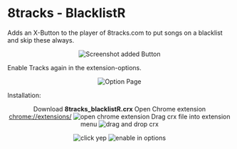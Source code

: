 # 8tracks - BlacklistR
Adds an X-Button to the player of 8tracks.com to put songs on a blacklist and skip these always.
<p align="center">
  <img src="https://github.com/BenRichter/skip8tracks/blob/master/img-readme/preview1.jpg" alt="Screenshot added Button"/>
</p>

Enable Tracks again in the extension-options.
<p align="center">
  <img src="https://github.com/BenRichter/skip8tracks/blob/master/img-readme/preview2.jpg" alt="Option Page"/>
</p>

Installation:
<p align="center">
Download <b>8tracks_blacklistR.crx</b>
Open Chrome extension <a href="chrome://extensions/" target="_blank">chrome://extensions/</a>
<img src="https://github.com/BenRichter/skip8tracks/blob/master/img-readme/how-to1.jpg" alt="open chrome extension"/>
Drag crx file into extension menu
<img src="https://github.com/BenRichter/skip8tracks/blob/master/img-readme/how-to2.jpg" alt="drag and drop crx"/>
</p>
<p align="center">
<img src="https://github.com/BenRichter/skip8tracks/blob/master/img-readme/how-to3.jpg" alt="click yep"/>
<img src="https://github.com/BenRichter/skip8tracks/blob/master/img-readme/how-to4.jpg" alt="enable in options"/>
</p>
